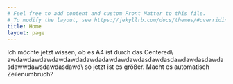 ```yaml
---
# Feel free to add content and custom Front Matter to this file.
# To modify the layout, see https://jekyllrb.com/docs/themes/#overriding-theme-defaults
title: Home
layout: page
---
```


Ich möchte jetzt wissen, ob es A4 ist durch das Centered\\
awdawdawdawdawdawdadawdadawdawdawdasdawdasdawdawdasdawdasdawwdawsdawdasdawd\\
so jetzt ist es größer. Macht es automatisch Zeilenumbruch?